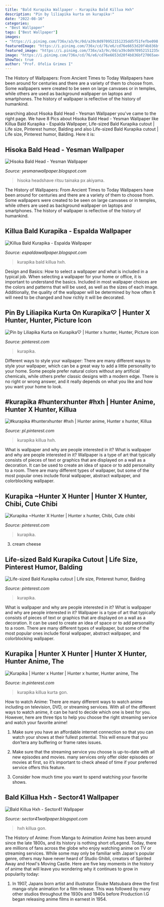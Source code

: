 ```yaml
---
title: "Bald Kurapika Wallpaper - Kurapika Bald Killua Hxh"
description: "Pin by liliapika kurta on kurapika♡"
date: "2022-08-16"
categories:
- "Best Wallpaper"
tags: ["Best Wallpaper"]
images:
- "https://i.pinimg.com/736x/a3/9c/0d/a39c0d970952151235dd5f51fefbe098.jpg"
featuredImage: "https://i.pinimg.com/736x/cd/76/e6/cd76e6653d20f4b836bf27065aec62cc.jpg"
featured_image: "https://i.pinimg.com/736x/a3/9c/0d/a39c0d970952151235dd5f51fefbe098.jpg"
image: "https://i.pinimg.com/736x/cd/76/e6/cd76e6653d20f4b836bf27065aec62cc.jpg"
ShowToc: true
author: "Prof. Ofelia Grimes I"
---
```



The History of Wallpapers: From Ancient Times to Today
Wallpapers have been around for centuries and there are a variety of them to choose from. Some wallpapers were created to be seen on large canvases or in temples, while others are used as background wallpaper on laptops and smartphones. The history of wallpaper is reflective of the history of humankind.

	

		
searching about Hisoka Bald Head - Yesman Wallpaper you've came to the right page. We have 8 Pics about Hisoka Bald Head - Yesman Wallpaper like Killua Bald Kurapika - Espalda Wallpaper, Life-sized Bald Kurapika cutout | Life size, Pinterest humor, Balding and also Life-sized Bald Kurapika cutout | Life size, Pinterest humor, Balding. Here it is:
		
    
## Hisoka Bald Head - Yesman Wallpaper

<img loading=lazy src="https://i.pinimg.com/originals/8f/3f/f8/8f3ff84fc0b82cec07db99298a18e848.jpg" onerror="this.onerror=null;this.src='https://tse3.mm.bing.net/th?id=OIP.QvWxN8K1FZ7MrM82BFwLVAHaKe&amp;pid=15.1';" alt="Hisoka Bald Head - Yesman Wallpaper">

_Source: yesmanwallpaper.blogspot.com_

>hisoka headshave ritsu tainaka px akiyama. 

	

The History of Wallpapers: From Ancient Times to Today
Wallpapers have been around for centuries and there are a variety of them to choose from. Some wallpapers were created to be seen on large canvases or in temples, while others are used as background wallpaper on laptops and smartphones. The history of wallpaper is reflective of the history of humankind.

    
## Killua Bald Kurapika - Espalda Wallpaper

<img loading=lazy src="https://i.pinimg.com/originals/63/be/b6/63beb683ea6a11a368c35126bc85ce55.jpg" onerror="this.onerror=null;this.src='https://tse4.mm.bing.net/th?id=OIP.2EsxcrKjFnFxE3Ya3GrSYgHaFf&amp;pid=15.1';" alt="Killua Bald Kurapika - Espalda Wallpaper">

_Source: espaldawallpaper.blogspot.com_

>kurapika bald killua hxh. 

	

Design and Basics: How to select a wallpaper and what is included in a typical job.
When selecting a wallpaper for your home or office, it is important to understand the basics. Included in most wallpaper choices are the colors and patterns that will be used, as well as the sizes of each image. Additionally, the quality of the wallpaper will be determined by how often it will need to be changed and how richly it will be decorated.

    
## Pin By Liliapika Kurta On Kurapika♡ | Hunter X Hunter, Hunter, Picture Icon

<img loading=lazy src="https://i.pinimg.com/736x/41/96/fe/4196fe8ad7df765cc7edbcaa5cc0d8b6.jpg" onerror="this.onerror=null;this.src='https://tse3.mm.bing.net/th?id=OIP.oCiDvu7ydwUw6sm65viwdwAAAA&amp;pid=15.1';" alt="Pin by Liliapika Kurta on Kurapika♡ | Hunter x hunter, Hunter, Picture icon">

_Source: pinterest.com_

>kurapika. 

	

Different ways to style your wallpaper:
There are many different ways to style your wallpaper, which can be a great way to add a little personality to your home. Some people prefer natural colors without any artificial chemicals, while others prefer classic designs with a modern edge. There is no right or wrong answer, and it really depends on what you like and how you want your home to look.

    
## #kurapika #hunterxhunter #hxh | Hunter Anime, Hunter X Hunter, Killua

<img loading=lazy src="https://i.pinimg.com/736x/cd/76/e6/cd76e6653d20f4b836bf27065aec62cc.jpg" onerror="this.onerror=null;this.src='https://tse3.mm.bing.net/th?id=OIP.IVY01H6SQVmTBeiOAYxlYwHaFj&amp;pid=15.1';" alt="#kurapika #hunterxhunter #hxh | Hunter anime, Hunter x hunter, Killua">

_Source: pl.pinterest.com_

>kurapika killua hxh. 

	

What is wallpaper and why are people interested in it?
What is wallpaper and why are people interested in it?
Wallpaper is a type of art that typically consists of pieces of text or graphics that are displayed on a wall as a decoration. It can be used to create an idea of space or to add personality to a room. There are many different types of wallpaper, but some of the most popular ones include floral wallpaper, abstract wallpaper, and colorblocking wallpaper.

    
## Kurapika ~Hunter X Hunter | Hunter X Hunter, Chibi, Cute Chibi

<img loading=lazy src="https://i.pinimg.com/736x/2f/34/6e/2f346e89a74278049ea56a41040e4235--hunters-chibi.jpg" onerror="this.onerror=null;this.src='https://tse1.mm.bing.net/th?id=OIP.4vxDVyfQbrYoH4AvpIu3DgHaI1&amp;pid=15.1';" alt="Kurapika ~Hunter X Hunter | Hunter x hunter, Chibi, Cute chibi">

_Source: pinterest.com_

>kurapika. 

	

3. cream cheese 

    
## Life-sized Bald Kurapika Cutout | Life Size, Pinterest Humor, Balding

<img loading=lazy src="https://i.pinimg.com/originals/25/b2/da/25b2daf3b26f20c2807c9bbfff2ca236.jpg" onerror="this.onerror=null;this.src='https://tse2.mm.bing.net/th?id=OIP.Vcy4DsTwUrTaA0YLLqMAhwAAAA&amp;pid=15.1';" alt="Life-sized Bald Kurapika cutout | Life size, Pinterest humor, Balding">

_Source: pinterest.com_

>kurapika. 

	

What is wallpaper and why are people interested in it?
What is wallpaper and why are people interested in it?
Wallpaper is a type of art that typically consists of pieces of text or graphics that are displayed on a wall as a decoration. It can be used to create an idea of space or to add personality to a room. There are many different types of wallpaper, but some of the most popular ones include floral wallpaper, abstract wallpaper, and colorblocking wallpaper.

    
## Kurapika | Hunter X Hunter | Hunter X Hunter, Hunter Anime, The

<img loading=lazy src="https://i.pinimg.com/736x/a3/9c/0d/a39c0d970952151235dd5f51fefbe098.jpg" onerror="this.onerror=null;this.src='https://tse4.mm.bing.net/th?id=OIP.pNOPDvHF0WismsljFYYCZgHaLa&amp;pid=15.1';" alt="Kurapika | Hunter x Hunter | Hunter x hunter, Hunter anime, The">

_Source: in.pinterest.com_

>kurapika killua kurta gon. 

	

How to watch Anime: There are many different ways to watch anime including on television, DVD, or streaming services.
With all of the different ways to watch anime, it can be hard to decide which one is best for you. However, here are three tips to help you choose the right streaming service and watch your favorite anime!
1. Make sure you have an affordable internet connection so that you can watch your shows at their fullest potential. This will ensure that you don’tera any buffering or frame rates issues.

2. Make sure that the streaming service you choose is up-to-date with all new episodes and movies. many services only offer older episodes or movies at first, so it’s important to check ahead of time if your preferred service offers this feature.

3. Consider how much time you want to spend watching your favorite shows.

    
## Bald Killua Hxh - Sector41 Wallpaper

<img loading=lazy src="https://i.pinimg.com/originals/16/cc/52/16cc524875377f7913e5028baba30797.jpg" onerror="this.onerror=null;this.src='https://tse1.mm.bing.net/th?id=OIP.BT6jL4-9AcTiYyPYcexfGgHaHS&amp;pid=15.1';" alt="Bald Killua Hxh - Sector41 Wallpaper">

_Source: sector41wallpaper.blogspot.com_

>hxh killua gon. 

	

The History of Anime: From Manga to Animation
Anime has been around since the late 1800s, and its history is nothing short ofLegend. Today, there are millions of fans across the globe who enjoy watching anime on TV or streaming services. While some may only be familiar with Japan's popular genre, others may have never heard of Studio Ghibli, creators of Spirited Away and Howl's Moving Castle. Here are five key moments in the history of anime that will leave you wondering why it continues to grow in popularity today:
1) In 1907, Japans born artist and illustrator Eisuke Matsubara drew the first manga-style animation for a film release. This was followed by many other studios throughout the 1930s and 1940s before Production I.G began releasing anime films in earnest in 1954.

